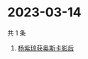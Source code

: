 # 2023-03-14

共 1 条

<!-- BEGIN -->
<!-- 最后更新时间 Tue Mar 14 2023 08:43:33 GMT+0800 (China Standard Time) -->

1. [杨紫琼获奥斯卡影后](https://www.zhihu.com/search?q=杨紫琼获奥斯卡影后)

<!-- END -->
